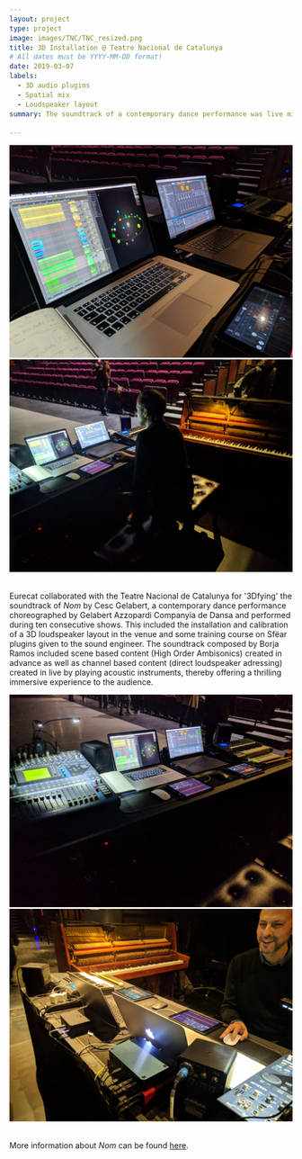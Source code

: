 ```yaml
---
layout: project
type: project
image: images/TNC/TNC_resized.png
title: 3D Installation @ Teatre Nacional de Catalunya
# All dates must be YYYY-MM-DD format!
date: 2019-03-07
labels:
  - 3D audio plugins
  - Spatial mix
  - Loudspeaker layout
summary: The soundtrack of a contemporary dance performance was live mixed in 3D with the help of Sfëar plugins and a 3D loudspeaker layout.

---
```



<div class="ui grid">
  <div class="ui medium centered images">
    <img class="ui image" src="/images/TNC/TNC1.jpg">
    <img class="ui image" src="/images/TNC/TNC2.jpg">
  </div>
</div>
<br />

Eurecat collaborated with the Teatre Nacional de Catalunya for '3Dfying' the soundtrack of *Nom* by Cesc Gelabert, a contemporary dance performance choreographed by Gelabert Azzopardi Companyia de Dansa and performed during ten consecutive shows. This included the installation and calibration of a 3D loudspeaker layout in the venue and some training course on Sfëar plugins given to the sound engineer. The soundtrack composed by Borja Ramos included scene based content (High Order Ambisonics) created in advance as well as channel based content (direct loudspeaker adressing) created in live by playing acoustic instruments, thereby offering a thrilling immersive experience to the audience.
<br />

<div class="ui grid">
  <div class="ui medium centered images">
    <img class="ui image" src="/images/TNC/TNC3.jpg">
    <img class="ui image" src="/images/TNC/TNC4.jpg">
  </div>
</div>
<br />

More information about *Nom* can be found [here](https://www.tnc.cat/es/nom).<br /><br />
